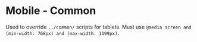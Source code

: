 # Mobile - Common

Used to override `../common/` scripts for tablets. Must use `@media screen and (min-width: 768px) and (max-width: 1199px)`.
